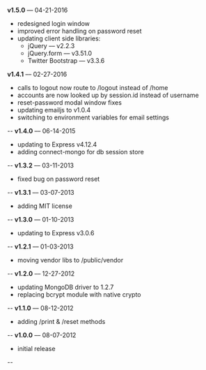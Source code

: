 **v1.5.0** –– 04-21-2016

* redesigned login window
* improved error handling on password reset
* updating client side libraries: 
	* jQuery –– v2.2.3
	* jQuery.form –– v3.51.0
	* Twitter Bootstrap –– v3.3.6

**v1.4.1** –– 02-27-2016

* calls to logout now route to /logout instead of /home
* accounts are now looked up by session.id instead of username
* reset-password modal window fixes
* updating emailjs to v1.0.4
* switching to environment variables for email settings

--
**v1.4.0** –– 06-14-2015

* updating to Express v4.12.4
* adding connect-mongo for db session store 

--
**v1.3.2** –– 03-11-2013

* fixed bug on password reset

--
**v1.3.1** –– 03-07-2013

* adding MIT license

--
**v1.3.0** –– 01-10-2013

* updating to Express v3.0.6

--
**v1.2.1** –– 01-03-2013

* moving vendor libs to /public/vendor

--
**v1.2.0** –– 12-27-2012

* updating MongoDB driver to 1.2.7
* replacing bcrypt module with native crypto

--
**v1.1.0** –– 08-12-2012

* adding /print & /reset methods

--
**v1.0.0** –– 08-07-2012

* initial release

--
